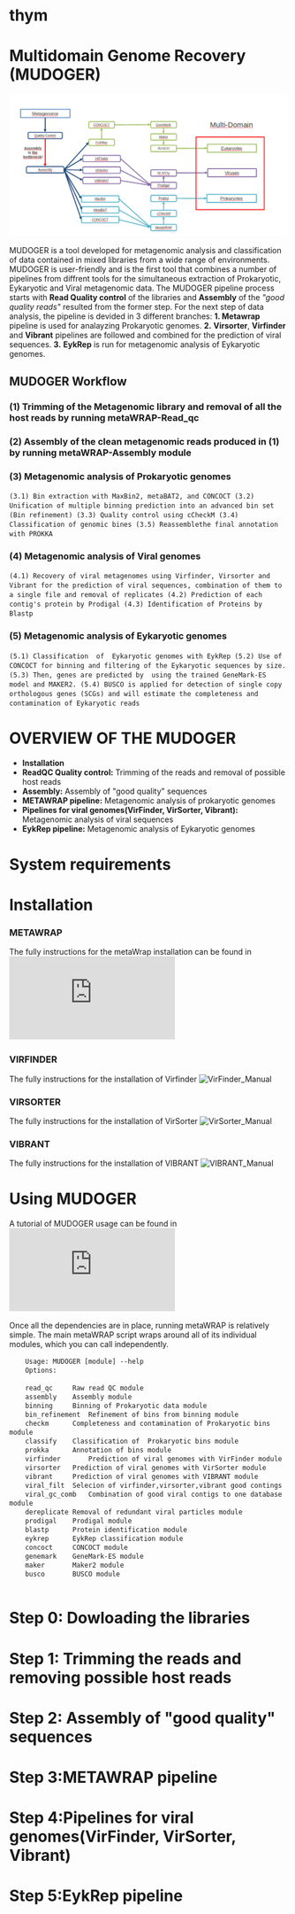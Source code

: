 # thym

 # Multidomain Genome Recovery (MUDOGER)
 
 
 ![](https://github.com/EfthymisF/folder-scripts/blob/master/index.png)
 
 MUDOGER is a tool developed for metagenomic analysis and classification of data contained in mixed libraries from a wide range of environments. MUDOGER is user-friendly  and is the first tool that combines a number of pipelines from diffrent tools for the simultaneous extraction of  Prokaryotic, Eykaryotic and Viral metagenomic data. The MUDOGER pipeline process starts with **Read Quality control** of the libraries and **Assembly** of the *"good quality reads"* resulted from the former step. For the next step of  data analysis, the pipeline is devided in 3 different branches: **1. Metawrap** pipeline is used for analayzing Prokaryotic genomes. **2.** **Virsorter**, **Virfinder** and **Vibrant** pipelines are followed and combined for the prediction of viral sequences. **3.** **EykRep** is run for metagenomic analysis of Eykaryotic genomes. 
 

## MUDOGER Workflow

###  (1) Trimming of the Metagenomic library and removal of all the host reads by running  metaWRAP-Read_qc

###  (2) Assembly of the clean metagenomic reads produced in **(1)** by running metaWRAP-Assembly module

###  (3) Metagenomic analysis of Prokaryotic genomes 
```(3.1) Bin extraction with MaxBin2, metaBAT2, and CONCOCT (3.2) Unification of multiple binning prediction into an advanced bin set (Bin refinement) (3.3) Quality control using cCheckM (3.4) Classification of genomic bines (3.5) Reassemblethe final annotation with PROKKA```

###  (4) Metagenomic analysis of Viral genomes
```(4.1) Recovery of viral metagenomes using Virfinder, Virsorter and Vibrant for the prediction of viral sequences, combination of them to a single file and removal of replicates (4.2) Prediction of each contig's protein by Prodigal (4.3) Identification of Proteins by Blastp``` 

###  (5) Metagenomic analysis of Eykaryotic genomes
```(5.1) Classification  of  Eykaryotic genomes with EykRep (5.2) Use of CONCOCT for binning and filtering of the Eykaryotic sequences by size.(5.3) Then, genes are predicted by  using the trained GeneMark-ES model and MAKER2. (5.4) BUSCO is applied for detection of single copy orthologous genes (SCGs) and will estimate the completeness and contamination of Eykaryotic reads```

             


# OVERVIEW OF THE MUDOGER

* **Installation** 
* **ReadQC Quality control:** Trimming of the reads and removal of possible host reads
* **Assembly:** Assembly of "good quality" sequences
* **METAWRAP pipeline:**  Metagenomic analysis of prokaryotic genomes
* **Pipelines for viral genomes(VirFinder, VirSorter, Vibrant):** Metagenomic analysis of viral sequences 
* **EykRep pipeline:** Metagenomic analysis of Eykaryotic genomes


# System requirements


# Installation

### METAWRAP

The fully instructions for the metaWrap installation can be found in ![MetaWrap_Manual](https://github.com/EfthymisF/new/blob/master/Tutorial.md)

### VIRFINDER

The fully instructions for the installation of Virfinder ![VirFinder_Manual](https://github.com/jessieren/VirFinder)

### VIRSORTER

The fully instructions for the installation of VirSorter ![VirSorter_Manual](https://github.com/simroux/VirSorter) 

### VIBRANT 

The fully instructions for the installation of VIBRANT ![VIBRANT_Manual](https://github.com/AnantharamanLab/VIBRANT) 


# Using MUDOGER
A tutorial of MUDOGER usage can be found in ![Manual](https://github.com/EfthymisF/new/blob/master/Tutorial.md)

Once all the dependencies are in place, running metaWRAP is relatively simple. The main metaWRAP script wraps around all of its individual modules, which you can call independently.

```MUDOGER -h
	Usage: MUDOGER [module] --help
	Options:

	read_qc		Raw read QC module
	assembly	Assembly module
 	binning		Binning of Prokaryotic data module 
	bin_refinement	Refinement of bins from binning module
	checkm		Completeness and contamination of Prokaryotic bins module
	classify 	Classification of  Prokaryotic bins module
	prokka		Annotation of bins module
 	virfinder   	Prediction of viral genomes with VirFinder module 
	virsorter	Prediction of viral genomes with VirSorter module 
	vibrant		Prediction of viral genomes with VIBRANT module
 	viral_filt	Selecion of virfinder,virsorter,vibrant good contings 
	viral_gc_comb	Combination of good viral contigs to one database module	
	dereplicate	Removal of redundant viral particles module
	prodigal	Prodigal module	
	blastp		Protein identification module
	eykrep		EykRep classification module
	concoct		CONCOCT module
	genemark	GeneMark-ES module
	maker		Maker2 module
	busco		BUSCO module
	
 ```


# Step 0: Dowloading the libraries

# Step 1: Trimming the reads and removing possible host reads

# Step 2: Assembly of "good quality" sequences

# Step 3:METAWRAP pipeline

# Step 4:Pipelines for viral genomes(VirFinder, VirSorter, Vibrant)

# Step 5:EykRep pipeline 


 


	

